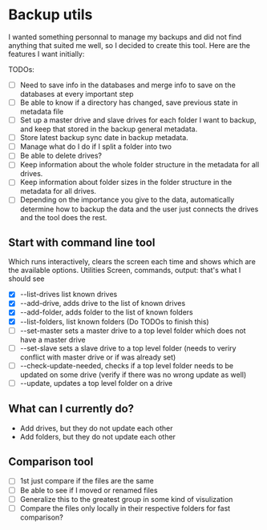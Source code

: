 # Backup utils

I wanted something personnal to manage my backups and did not find anything that suited me well, so I decided to create this tool. Here are the features I want initially:

TODOs:
- [ ] Need to save info in the databases and merge info to save on the databases at every important step
- [ ] Be able to know if a directory has changed, save previous state in metadata file
- [ ] Set up a master drive and slave drives for each folder I want to backup, and keep that stored in the backup general metadata.
- [ ] Store latest backup sync date in backup metadata.
- [ ] Manage what do I do if I split a folder into two
- [ ] Be able to delete drives?
- [ ] Keep information about the whole folder structure in the metadata for all drives.
- [ ] Keep information about folder sizes in the folder structure in the metadata for all drives.
- [ ] Depending on the importance you give to the data, automatically determine how to backup the data and the user just connects the drives and the tool does the rest.

## Start with command line tool
Which runs interactively, clears the screen each time and shows which are the available options.
Utilities
Screen, commands, output: that's what I should see
- [X] --list-drives list known drives
- [X] --add-drive, adds drive to the list of known drives
- [X] --add-folder, adds folder to the list of known folders
- [X] --list-folders, list known folders (Do TODOs to finish this)
- [ ] --set-master sets a master drive to a top level folder which does not have a master drive
- [ ] --set-slave sets a slave drive to a top level folder (needs to veriry conflict with master drive or if was already set)
- [ ] --check-update-needed, checks if a top level folder needs to be updated on some drive (verify if there was no wrong update as well)
- [ ] --update, updates a top level folder on a drive

## What can I currently do?
- Add drives, but they do not update each other
- Add folders, but they do not update each other

## Comparison tool
- [ ] 1st just compare if the files are the same
- [ ] Be able to see if I moved or renamed files
- [ ] Generalize this to the greatest group in some kind of visulization
- [ ] Compare the files only locally in their respective folders for fast comparison?
